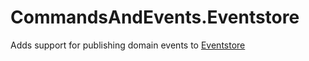 ﻿# CommandsAndEvents.Eventstore

Adds support for publishing domain events to [Eventstore](https://eventstore.org/)